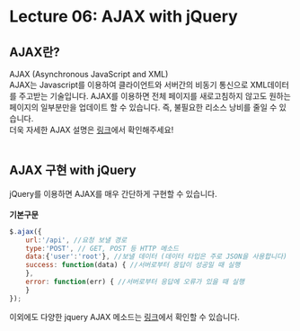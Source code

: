 # Lecture 06: AJAX with jQuery
## AJAX란?
AJAX (Asynchronous JavaScript and XML)
<br>
AJAX는 Javascript를 이용하여 클라이언트와 서버간의 비동기 통신으로 XML데이터를 주고받는 기술입니다. AJAX를 이용하면 전체 페이지를 새로고침하지 않고도 원하는 페이지의 일부분만을 업데이트 할 수 있습니다. 즉, 불필요한 리소스 낭비를 줄일 수 있습니다.
<br>
더욱 자세한 AJAX 설명은 [링크](https://visualize.tistory.com/402)에서 확인해주세요!
<br>
<br>
## AJAX 구현 with jQuery
jQuery를 이용하면 AJAX를 매우 간단하게 구현할 수 있습니다.
<br>
<br>
**기본구문**
```javascript
$.ajax({
    url:'/api', //요청 보낼 경로
    type:'POST', // GET, POST 등 HTTP 메소드
    data:{'user':'root'}, //보낼 데이터 (데이터 타입은 주로 JSON을 사용합니다)
    success: function(data) { //서버로부터 응답이 성공일 때 실행
    },
    error: function(err) { //서버로부터 응답에 오류가 있을 때 실행
    }
});
```
이외에도 다양한 jquery AJAX 메소드는 [링크](http://blog.naver.com/PostView.nhn?blogId=software705&logNo=220969995944&parentCategoryNo=&categoryNo=9&viewDate=&isShowPopularPosts=false&from=postView)에서 확인할 수 있습니다.

